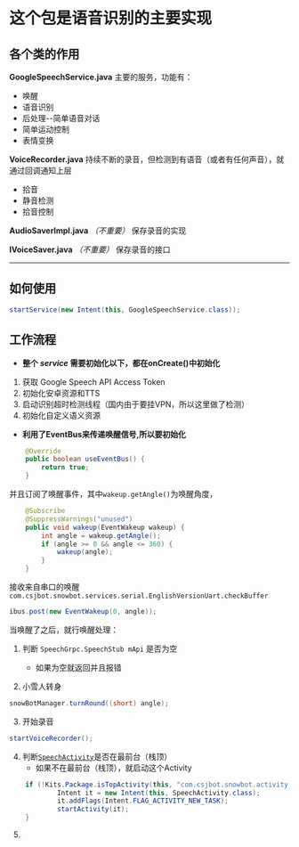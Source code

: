 # 这个包是语音识别的主要实现

## 各个类的作用

**GoogleSpeechService.java**
主要的服务，功能有：

- 唤醒
- 语音识别
- 后处理--简单语音对话
- 简单运动控制
- 表情变换

**VoiceRecorder.java**
持续不断的录音，但检测到有语音（或者有任何声音），就通过回调通知上层

- 拾音
- 静音检测
- 拾音控制

**AudioSaverImpl.java** *（不重要）*
保存录音的实现


**IVoiceSaver.java**  *（不重要）*
保存录音的接口


----------

## 如何使用
```java
startService(new Intent(this, GoogleSpeechService.class));
```


## 工作流程
- **整个 *service* 需要初始化以下，都在onCreate()中初始化**

1. 获取 Google Speech API Access Token
2. 初始化安卓资源和TTS
3. 启动识别超时检测线程（国内由于要挂VPN，所以这里做了检测）
4. 初始化自定义语义资源


- **利用了EventBus来传递唤醒信号,所以要初始化**

```java
    @Override
    public boolean useEventBus() {
        return true;
    }
```

并且订阅了唤醒事件，其中`wakeup.getAngle()`为唤醒角度，
```java
    @Subscribe
    @SuppressWarnings("unused")
    public void wakeup(EventWakeup wakeup) {
        int angle = wakeup.getAngle();
        if (angle >= 0 && angle <= 360) {
            wakeup(angle);
        }
    }
```
接收来自串口的唤醒
`com.csjbot.snowbot.services.serial.EnglishVersionUart.checkBuffer`
```java
ibus.post(new EventWakeup(0, angle));
```

当唤醒了之后，就行唤醒处理：
1. 判断 `SpeechGrpc.SpeechStub mApi` 是否为空

	- 如果为空就返回并且报错
	
2. 小雪人转身
```java
snowBotManager.turnRound((short) angle);
```

3. 开始录音
```java
startVoiceRecorder();
```

4. 判断[`SpeechActivity`](https://github.com/ppdayz/snowbot_i18n/blob/master/app/src/main/java/com/csjbot/snowbot/activity/aiui/SpeechActivity.java)是否在最前台（栈顶）
	- 如果不在最前台（栈顶），就启动这个Activity
```java
	if (!Kits.Package.isTopActivity(this, "com.csjbot.snowbot.activity.aiui.SpeechActivity")) {
			Intent it = new Intent(this, SpeechActivity.class);
			it.addFlags(Intent.FLAG_ACTIVITY_NEW_TASK);
			startActivity(it);
	}
```
5. 





